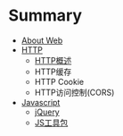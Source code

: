 # Summary

* [About Web](README.md)
* [HTTP](chapter1.md)
  * [HTTP概述](chapter1/httpgai-shu.md)
  * HTTP缓存
  * HTTP Cookie
  * HTTP访问控制\(CORS\)
* [Javascript](javascript.md)
  * [jQuery](javascript/jquery.md)
  * [JS工具包](javascript/jsgong-ju-bao.md)

